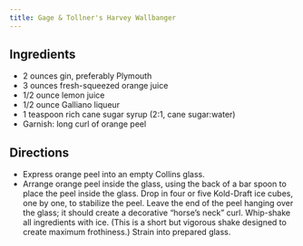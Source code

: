 ```yaml
---
title: Gage & Tollner's Harvey Wallbanger
---
```


## Ingredients
-    2 ounces gin, preferably Plymouth
-    3 ounces fresh-squeezed orange juice
-    1/2 ounce lemon juice
-    1/2 ounce Galliano liqueur
-    1 teaspoon rich cane sugar syrup (2:1, cane sugar:water)
- Garnish: long curl of orange peel
## Directions

-    Express orange peel into an empty Collins glass.
 -   Arrange orange peel inside the glass, using the back of a bar spoon to place the peel inside the glass. Drop in four or five Kold-Draft ice cubes, one by one, to stabilize the peel. Leave the end of the peel hanging over the glass; it should create a decorative “horse’s neck” curl.
    Whip-shake all ingredients with ice. (This is a short but vigorous shake designed to create maximum frothiness.)
    Strain into prepared glass.
